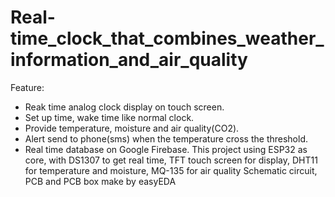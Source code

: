 # Real-time_clock_that_combines_weather_information_and_air_quality
Feature:
- Reak time analog clock display on touch screen.
- Set up time, wake time like normal clock.
- Provide temperature, moisture and air quality(CO2).
- Alert send to phone(sms) when the temperature cross the threshold.
- Real time database on Google Firebase.
This project using ESP32 as core, with DS1307 to get real time, TFT touch screen for display, DHT11 for temperature and moisture, MQ-135 for air quality
Schematic circuit, PCB and PCB box make by easyEDA
 
